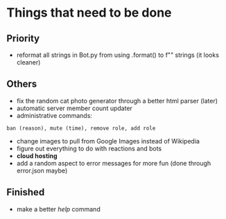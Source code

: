 # Things that need to be done

## Priority
* reformat all strings in Bot.py from using .format() to f"" strings (it looks cleaner)


## Others
* fix the random cat photo generator through a better html parser (later)
* automatic server member count updater
* administrative commands:
```
ban (reason), mute (time), remove role, add role
```
* change images to pull from Google Images instead of Wikipedia
* figure out everything to do with reactions and bots
* **cloud hosting**
* add a random aspect to error messages for more fun (done through error.json maybe)
 
## Finished
* make a better *help* command
